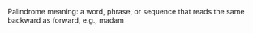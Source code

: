 Palindrome meaning: a word, phrase, or sequence that reads the same backward as forward, e.g., madam
